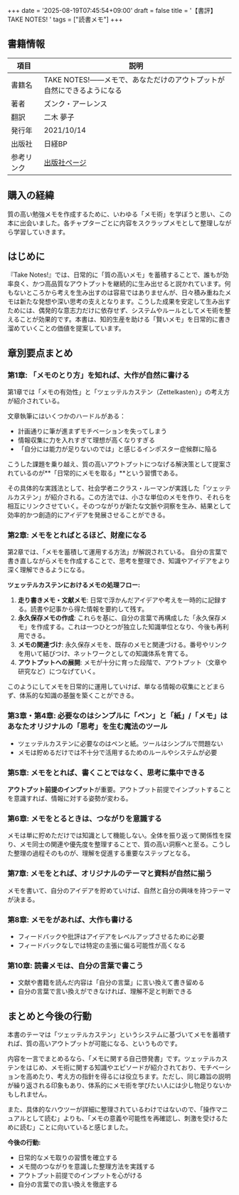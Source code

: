 +++
date = '2025-08-19T07:45:54+09:00'
draft = false
title = '【書評】TAKE NOTES! '
tags = ["読書メモ"]
+++

## 書籍情報

| 項目 | 説明 |
| --- | --- |
| 書籍名 | TAKE NOTES!――メモで、あなただけのアウトプットが自然にできるようになる |
| 著者 | ズンク・アーレンス |
| 翻訳 | 二木 夢子 |
| 発行年 | 2021/10/14 |
| 出版社 | 日経BP |
| 参考リンク | [出版社ページ](https://bookplus.nikkei.com/atcl/catalog/21/S00410/) |

## 購入の経緯

質の高い勉強メモを作成するために、いわゆる「メモ術」を学ぼうと思い、この本に出会いました。各チャプターごとに内容をスクラップメモとして整理しながら学習していきます。

## はじめに

『Take Notes!』では、日常的に「質の高いメモ」を蓄積することで、誰もが効率良く、かつ高品質なアウトプットを継続的に生み出せると説かれています。何もないところから考えを生み出すのは容易ではありませんが、日々積み重ねたメモは新たな発想や深い思考の支えとなります。こうした成果を安定して生み出すためには、偶発的な意志力だけに依存せず、システムやルールとしてメモ術を整えることが効果的です。本書は、知的生産を助ける「賢いメモ」を日常的に書き溜めていくことの価値を提案しています。

## 章別要点まとめ

### 第1章: 「メモのとり方」を知れば、大作が自然に書ける

第1章では「メモの有効性」と「ツェッテルカステン（Zettelkasten）」の考え方が紹介されている。

文章執筆にはいくつかのハードルがある：
- 計画通りに筆が進まずモチベーションを失ってしまう
- 情報収集に力を入れすぎて理想が高くなりすぎる
- 「自分には能力が足りないのでは」と感じるインポスター症候群に陥る

こうした課題を乗り越え、質の高いアウトプットにつなげる解決策として提案されているのが**「日常的にメモを取る」**という習慣である。

その具体的な実践法として、社会学者ニクラス・ルーマンが実践した「ツェッテルカステン」が紹介される。この方法では、小さな単位のメモを作り、それらを相互にリンクさせていく。そのつながりが新たな文脈や洞察を生み、結果として効率的かつ創造的にアイデアを発展させることができる。

### 第2章: メモをとればとるほど、財産になる

第2章では、「メモを蓄積して運用する方法」が解説されている。
自分の言葉で書き直しながらメモを作成することで、思考を整理でき、知識やアイデアをより深く理解できるようになる。

**ツェッテルカステンにおけるメモの処理フロー:**

1. **走り書きメモ・文献メモ**: 日常で浮かんだアイデアや考えを一時的に記録する。読書や記事から得た情報を要約して残す。
2. **永久保存メモの作成**: これらを基に、自分の言葉で再構成した「永久保存メモ」を作成する。これは一つひとつが独立した知識単位となり、今後も再利用できる。
3. **メモの関連づけ**: 永久保存メモを、既存のメモと関連づける。番号やリンクを用いて結びつけ、ネットワークとしての知識体系を育てる。
4. **アウトプットへの展開**: メモが十分に育った段階で、アウトプット（文章や研究など）につなげていく。

このようにしてメモを日常的に運用していけば、単なる情報の収集にとどまらず、体系的な知識の基盤を築くことができる。

### 第3章・第4章: 必要なのはシンプルに「ペン」と「紙」/「メモ」はあなたオリジナルの「思考」を生む魔法のツール

- ツェッテルカステンに必要なのはペンと紙。ツールはシンプルで問題ない
- メモは貯めるだけでは不十分で活用するためのルールやシステムが必要

### 第5章: メモをとれば、書くことではなく、思考に集中できる

**アウトプット前提のインプット**が重要。アウトプット前提でインプットすることを意識すれば、情報に対する姿勢が変わる。

### 第6章: メモをとるときは、つながりを意識する

メモは単に貯めただけでは知識として機能しない。全体を振り返って関係性を探り、メモ同士の関連や優先度を整理することで、質の高い洞察へと至る。こうした整理の過程そのものが、理解を促進する重要なステップとなる。

### 第7章: メモをとれば、オリジナルのテーマと資料が自然に揃う

メモを書いて、自分のアイデアを貯めていけば、自然と自分の興味を持つテーマが決まる。

### 第8章: メモをがあれば、大作も書ける

- フィードバックや批評はアイデアをレベルアップさせるために必要
- フィードバックなしでは特定の主張に偏る可能性が高くなる

### 第10章: 読書メモは、自分の言葉で書こう

- 文献や書籍を読んだ内容は「自分の言葉」に言い換えて書き留める
- 自分の言葉で言い換えができなければ、理解不足と判断できる

## まとめと今後の行動

本書のテーマは「ツェッテルカステン」というシステムに基づいてメモを蓄積すれば、質の高いアウトプットが可能になる、というものです。

内容を一言でまとめるなら、「メモに関する自己啓発書」です。ツェッテルカステンをはじめ、メモ術に関する知識やエピソードが紹介されており、モチベーションを高めたり、考え方の指針を得るには役立ちます。ただし、同じ趣旨の説明が繰り返される印象もあり、体系的にメモ術を学びたい人には少し物足りないかもしれません。

また、具体的なハウツーが詳細に整理されているわけではないので、「操作マニュアルとして読む」よりも、「メモの意義や可能性を再確認し、刺激を受けるために読む」ことに向いていると感じました。

**今後の行動:**
- 日常的なメモ取りの習慣を確立する
- メモ間のつながりを意識した整理方法を実践する
- アウトプット前提でのインプットを心がける
- 自分の言葉での言い換えを徹底する